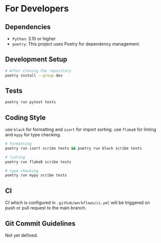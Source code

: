 # For Developers

## Dependencies

- `Python`: 3.10 or higher
- `poetry`: This project uses Poetry for dependency management.

## Development Setup

```bash
# After cloning the repository
poetry install --group dev
```

## Tests

```bash
poetry run pytest tests
```

## Coding Style

use `black` for formatting and `isort` for import sorting.
use `flake8` for linting and `mypy` for type checking.

```bash
# formatting
poetry run isort scribe tests && poetry run black scribe tests

# linting
poetry run flake8 scribe tests

# type checking
poetry run mypy scribe tests
```

## CI

CI which is configured in `.github/workflows/ci.yml` will be triggered on push or pull request to the main branch.

## Git Commit Guidelines

Not yet defined.
